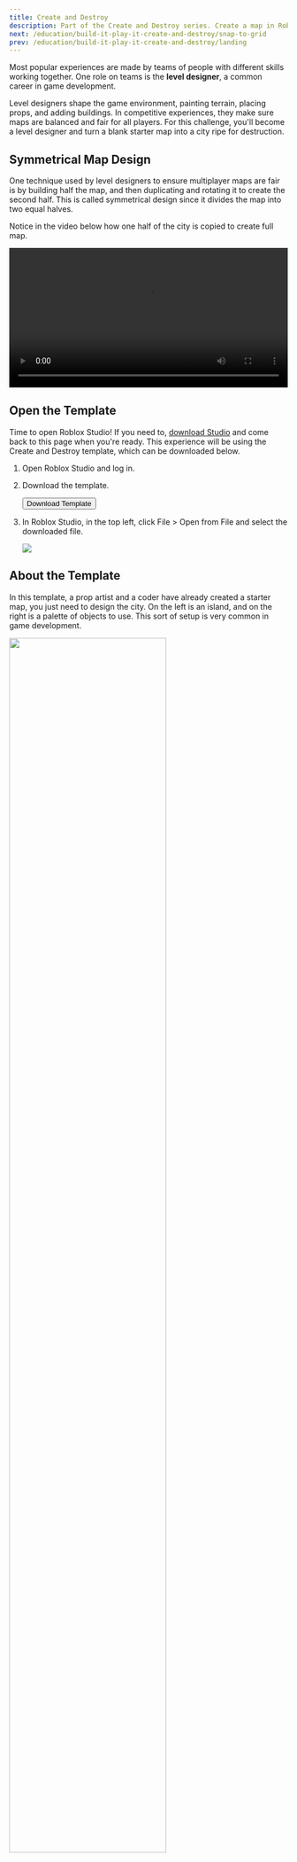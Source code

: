 ```yaml
---
title: Create and Destroy
description: Part of the Create and Destroy series. Create a map in Roblox Studio.
next: /education/build-it-play-it-create-and-destroy/snap-to-grid
prev: /education/build-it-play-it-create-and-destroy/landing
---
```


Most popular experiences are made by teams of people with different skills working together. One role on teams is the **level designer**, a common career in game development.

Level designers shape the game environment, painting terrain, placing props, and adding buildings. In competitive experiences, they make sure maps are balanced and fair for all players. For this challenge, you'll become a level designer and turn a blank starter map into a city ripe for destruction.

## Symmetrical Map Design

One technique used by level designers to ensure multiplayer maps are fair is by building half the map, and then duplicating and rotating it to create the second half. This is called symmetrical design since it divides the map into two equal halves.

Notice in the video below how one half of the city is copied to create full map.

<video controls src="../../assets/education/build-it-play-it-create-and-destroy/cc2019_showDuplicateCity.mp4" width="100%"></video>

## Open the Template

Time to open Roblox Studio! If you need to, <a href = "https://www.roblox.com/create">download Studio</a> and come back to this page when you're ready. This experience will be using the Create and Destroy template, which can be downloaded below.

1. Open Roblox Studio and log in.
2. Download the template.

   <a href="../../assets/education/build-it-play-it-create-and-destroy/CreateAndDestroy_template.rbxl">
   <Button variant="contained">Download Template</Button>
   </a>

3. In Roblox Studio, in the top left, click File > Open from File and select the downloaded file.

   <img src="../../assets/education/build-it-play-it-create-and-destroy/openFromFile.png" />

## About the Template

In this template, a prop artist and a coder have already created a starter map, you just need to design the city. On the left is an island, and on the right is a palette of objects to use. This sort of setup is very common in game development.

<img src="../../assets/education/build-it-play-it-create-and-destroy/islandBlankExample_800x450.jpg" width="75%" />
